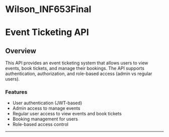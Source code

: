 # Wilson_INF653Final
# Event Ticketing API

## Overview

This API provides an event ticketing system that allows users to view events, book tickets, and manage their bookings. The API supports authentication, authorization, and role-based access (admin vs regular users).

### Features
- User authentication (JWT-based)
- Admin access to manage events
- Regular user access to view events and book tickets
- Booking management for users
- Role-based access control

---
